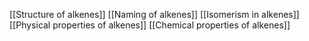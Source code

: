 [[Structure of alkenes]]
[[Naming of alkenes]]
[[Isomerism in alkenes]]
[[Physical properties of alkenes]]
[[Chemical properties of alkenes]]